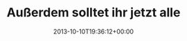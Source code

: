 ---
retweeted: false
source: <a href="http://twitter.com/download/android" rel="nofollow">Twitter for Android</a>
entities:
  hashtags: []
  symbols: []
  user_mentions:
  - name: Laurie Eaves
    screen_name: MrLEaves
    indices:
    - '73'
    - '82'
    id_str: '2194142048'
    id: '2194142048'
  urls: []
display_text_range:
- '0'
- '94'
favorite_count: '2'
id_str: '388387509715357697'
truncated: false
retweet_count: '0'
id: '388387509715357697'
created_at: Thu Oct 10 19:36:12 +0000 2013
favorited: false
full_text: Außerdem solltet ihr jetzt alles stehen &amp; liegen lassen und die neue
  [@mrleaves](https://twitter.com/mrleaves) EP anhören.
lang: de
tags:
- pesos:twitter
date: '2013-10-10T19:36:12+00:00'
src: https://twitter.com/bascht/status/388387509715357697
original_url: https://twitter.com/bascht/status/388387509715357697
type: twitter_tweet
text: Außerdem solltet ihr jetzt alles stehen &amp; liegen lassen und die neue [@mrleaves](https://twitter.com/mrleaves)
  EP anhören.
title: Außerdem solltet ihr jetzt alle

---